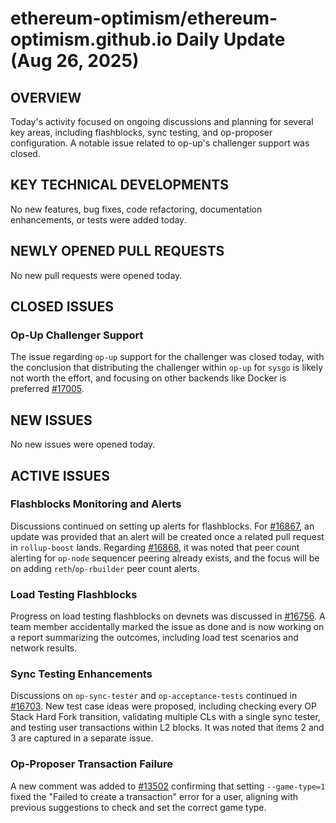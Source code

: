 # ethereum-optimism/ethereum-optimism.github.io Daily Update (Aug 26, 2025)
## OVERVIEW 
Today's activity focused on ongoing discussions and planning for several key areas, including flashblocks, sync testing, and op-proposer configuration. A notable issue related to op-up's challenger support was closed.

## KEY TECHNICAL DEVELOPMENTS

No new features, bug fixes, code refactoring, documentation enhancements, or tests were added today.

## NEWLY OPENED PULL REQUESTS
No new pull requests were opened today.

## CLOSED ISSUES

### Op-Up Challenger Support
The issue regarding `op-up` support for the challenger was closed today, with the conclusion that distributing the challenger within `op-up` for `sysgo` is likely not worth the effort, and focusing on other backends like Docker is preferred [#17005](https://github.com/ethereum-optimism/ethereum-optimism.github.io/issues/17005).

## NEW ISSUES
No new issues were opened today.

## ACTIVE ISSUES

### Flashblocks Monitoring and Alerts
Discussions continued on setting up alerts for flashblocks. For [#16867](https://github.com/ethereum-optimism/ethereum-optimism.github.io/issues/16867), an update was provided that an alert will be created once a related pull request in `rollup-boost` lands. Regarding [#16868](https://github.com/ethereum-optimism/ethereum-optimism.github.io/issues/16868), it was noted that peer count alerting for `op-node` sequencer peering already exists, and the focus will be on adding `reth`/`op-rbuilder` peer count alerts.

### Load Testing Flashblocks
Progress on load testing flashblocks on devnets was discussed in [#16756](https://github.com/ethereum-optimism/ethereum-optimism.github.io/issues/16756). A team member accidentally marked the issue as done and is now working on a report summarizing the outcomes, including load test scenarios and network results.

### Sync Testing Enhancements
Discussions on `op-sync-tester` and `op-acceptance-tests` continued in [#16703](https://github.com/ethereum-optimism/ethereum-optimism.github.io/issues/16703). New test case ideas were proposed, including checking every OP Stack Hard Fork transition, validating multiple CLs with a single sync tester, and testing user transactions within L2 blocks. It was noted that items 2 and 3 are captured in a separate issue.

### Op-Proposer Transaction Failure
A new comment was added to [#13502](https://github.com/ethereum-optimism/ethereum-optimism.github.io/issues/13502) confirming that setting `--game-type=1` fixed the "Failed to create a transaction" error for a user, aligning with previous suggestions to check and set the correct game type.